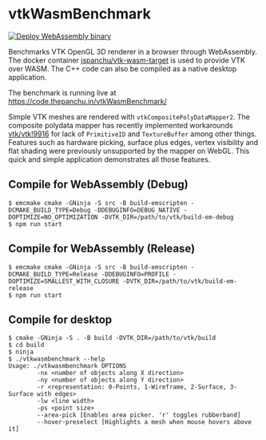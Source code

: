 # vtkWasmBenchmark
[![Deploy WebAssembly binary](https://github.com/jspanchu/vtkWasmBenchmark/actions/workflows/build-wasm.yml/badge.svg)](https://github.com/jspanchu/vtkDearImGUIInjector/actions/workflows/build-wasm.yml)

Benchmarks VTK OpenGL 3D renderer in a browser through WebAssembly. The docker container [jspanchu/vtk-wasm-target](https://hub.docker.com/r/jspanchu/vtk-wasm-target) is used to provide
VTK over WASM. The C++ code can also be compiled as a native desktop application.

The benchmark is running live at https://code.thepanchu.in/vtkWasmBenchmark/

Simple VTK meshes are rendered with `vtkCompositePolyDataMapper2`. The composite polydata mapper has recently implemented
workarounds [vtk/vtk!9916](https://gitlab.kitware.com/vtk/vtk/-/merge_requests/9916) for lack of `PrimitiveID` and `TextureBuffer`
among other things. Features such as hardware picking, surface plus edges,
vertex visibility and flat shading were previously unsupported by the mapper on WebGL. This quick and simple application demonstrates
all those features.

## Compile for WebAssembly (Debug)
```
$ emcmake cmake -GNinja -S src -B build-emscripten -DCMAKE_BUILD_TYPE=Debug -DDEBUGINFO=DEBUG_NATIVE -DOPTIMIZE=NO_OPTIMIZATION -DVTK_DIR=/path/to/vtk/build-em-debug
$ npm run start
```

## Compile for WebAssembly (Release)
```
$ emcmake cmake -GNinja -S src -B build-emscripten -DCMAKE_BUILD_TYPE=Release -DDEBUGINFO=PROFILE -DOPTIMIZE=SMALLEST_WITH_CLOSURE -DVTK_DIR=/path/to/vtk/build-em-release
$ npm run start
```

## Compile for desktop
```
$ cmake -GNinja -S . -B build -DVTK_DIR=/path/to/vtk/build
$ cd build
$ ninja
$ ./vtkwasmbenchmark --help
Usage: ./vtkwasmbenchmark OPTIONS
        -nx <number of objects along X direction> 
        -ny <number of objects along Y direction> 
        -r <representation: 0-Points, 1-Wireframe, 2-Surface, 3-Surface with edges> 
        -lw <line width> 
        -ps <point size> 
        --area-pick [Enables area picker. 'r' toggles rubberband]
        --hover-preselect [Highlights a mesh when mouse hovers above it]
```

